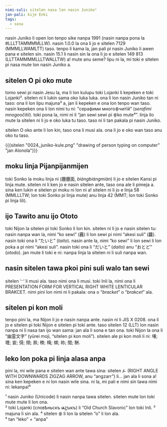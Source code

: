 ```yaml
---
nimi-suli: sitelen nasa lon nasin Juniko¹
jan-pali: kije Enki
tags:
  - sona
---
```


nasin Juniko li open lon tenpo sike nanpa 1991 (nasin nanpa pona la #LLLTTAMMMMLLW). nasin 1.0.0 la ona li jo e sitelen 7129 (MMMLLWAMLTT) taso. tenpo li kama la, jan pali pi nasin Juniko li awen pana e sitelen sin. nasin 15.1 li nasin sin la ona li jo e sitelen 149 813 (LLTTAMMMMLLLTWALLTW) a! mute anu seme? lipu ni la, mi toki e sitelen pi nasa mute lon nasin Juniko a.

## sitelen O pi oko mute

tomo sewi pi nasin Jesu la, ma li lon kulupu toki Lojanki li kepeken e toki Lojanki². sitelen ni li lukin sama oko luka luka. ona li lon nasin Juniko tan ni taso: ona li lon lipu majuna³ a, jan li kepeken e ona lon tenpo wan taso. nasin kepeken ona li lon nimi tu ni: “серафими многоꙮчитїй” (_serafimi mnogoočitii_). toki pona la, nimi ni li “jan sewi sewi pi ꙮko mute⁴”. linja ilo mute la sitelen ni li jo e oko luka tu taso. taso ni li tan pakala pi nasin Juniko.

sitelen O oko ante li lon kin, taso ona li musi ala. ona li jo e oko wan taso anu oko tu taso.

{{{sitelen "0024_juniko-kule.png" "drawing of person typing on computer" "jan Alonola"}}}

## moku linja Pijanpijanmijen

toki Sonko la moku linja ni (𰻝𰻝面, _biángbiángmiàn_) li jo e sitelen Kansi pi linja mute. sitelen ni li ken jo e nasin sitelen ante, taso ona ale li pimeja a. sina ken lukin e sitelen pi moku ni lon ni a! sitelen ni li jo e linja 58 (MMLLLTW; lon toki Sonko pi linja mute) anu linja 42 (MMT; lon toki Sonko pi linja lili).

## ijo Tawito anu ijo Ototo

toki Nijon la sitelen pi toki Sonko li lon kin. sitelen ni li jo e nasin sitelen tu: nasin nanpa wan la, nimi “ko sewi” (䨺) li lon sewi pi nimi “akesi suli” (龘). nasin toki ona li “たいと” (_taito_). nasin ante la, nimi “ko sewi” li lon sewi li lon poka a pi nimi “akesi suli”. nasin toki ona li “だいと” (_daito_) anu “おとど” (_otodo_). jan mute li toki e ni: nanpa linja la sitelen ni li suli nanpa wan.

## nasin sitelen tawa pkoi pini suli walo tan sewi

sitelen ︘ li musi ala. taso nimi ona li musi. toki Inli la, nimi ona li PRESENTATION FORM FOR VERTICAL RIGHT WHITE LENTICULAR BRAKCET. nimi pini lon nimi ni li pakala: ona o “_bracket_” o “_brakcet_” ala.

## sitelen pi kon moli

tenpo pini la, ma Nijon li jo e nasin nanpa ante. nasin ni li JIS X 0208. ona li jo e sitelen pi toki Nijon e sitelen pi toki ante. taso sitelen 12 (LLT) lon nasin nanpa ni li nasa tan ijo wan sama: jan ala li sona e tan ona. toki Nijon la ona li “幽霊文字” (yūrei moji, “sitelen pi kon moli”). sitelen ale pi kon moli li ni: 墸; 壥; 妛; 彁; 挧; 暃; 椦; 槞; 蟐; 袮; 閠; 駲.

## leko lon poka pi linja alasa anpa

pini la, mi wile pana e sitelen wan ante tawa sina: sitelen ⍼ (RIGHT ANGLE WITH DOWNWARDS ZIGZAG ARROW, anu “angzarr”) li… jan ala li sona a! sina ken kepeken e ni lon nasin wile sina. ni la, mi pali e nimi sin tawa nimi ni: lekanpa!⁵

¹ nasin Juniko (Unicode) li nasin nanpa tawa sitelen. sitelen mute lon toki mute mute li lon ona.  
² toki Lojanki (словѣньскъ ѩꙁꙑкъ) li “Old Church Slavonic” lon toki Inli.
³ majuna li sin ala.
⁴ sitelen ꙮ li lon la sitelen “o” li lon ala.  
⁵ tan “leko” + “anpa”
